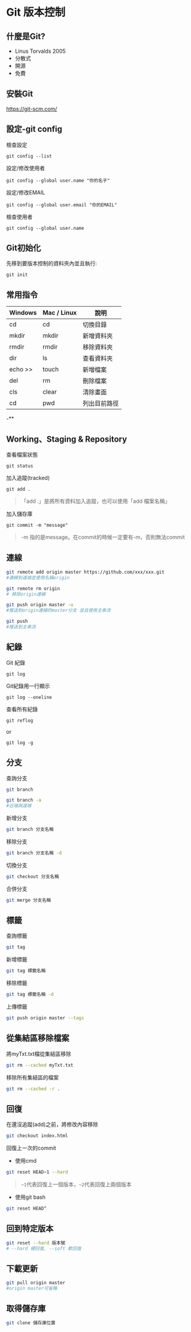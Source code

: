 # Git 版本控制

## 什麼是Git?
* Linus Torvalds 2005
* 分散式
* 開源
* 免費
## 安裝Git
https://git-scm.com/
## 設定-git config
檢查設定
```
git config --list
```
設定/修改使用者
```
git config --global user.name "你的名子"
```
設定/修改EMAIL
```
git config --global user.email "你的EMAIL"
```
檢查使用者
```
git config --global user.name 
```
## Git初始化
先移到要版本控制的資料夾內並且執行:
```
git init
```

## 常用指令
| Windows | Mac / Linux | 說明 |
| --------| -------- | -------- |
| cd      | cd       | 切換目錄     |
| mkdir   | mkdir    | 新增資料夾     |
| rmdir   | rmdir    | 移除資料夾     |
| dir     | ls       | 查看資料夾     |
| echo >> | touch    | 新增檔案     |
| del     | rm       | 刪除檔案 |
| cls     |clear     | 清除畫面     |
| cd      |pwd       | 列出目前路徑 |
-**

## Working、Staging & Repository
查看檔案狀態
```
git status
```
加入追蹤(tracked)
```
git add .
```
> 「add .」是將所有資料加入追蹤，也可以使用「add 檔案名稱」

加入儲存庫
```
git commit -m "message"
```
> -m 指的是message。在commit的時候一定要有-m，否則無法commit

## 連線
```bash
git remote add origin master https://github.com/xxx/xxx.git
#連線到遠端並使用名稱origin

git remote rm origin
# 移除origin連線

git push origin master -u
#推送到origin連線的master分支 並且使用主串流

git push
#推送到主串流
```
## 紀錄
Git 紀錄
```
git log
```
Git紀錄用一行顯示
```
git log --oneline
```
查看所有紀錄
```
git reflog
```
or
```
git log -g
```
## 分支
查詢分支
```bash
git branch

git branch -a
#近端與遠端
```
新增分支
```bash
git branch 分支名稱
```
移除分支
```bash
git branch 分支名稱 -d
```
切換分支
```bash
git checkout 分支名稱
```
合併分支
``` bash
git merge 分支名稱
```
## 標籤
查詢標籤
```bash
git tag
```
新增標籤
```bash
git tag 標籤名稱
```
移除標籤
```bash
git tag 標籤名稱 -d
```
上傳標籤
```bash
git push origin master --tags
```

## 從集結區移除檔案
將myTxt.txt檔從集結區移除
```bash
git rm --cached myTxt.txt
```
移除所有集結區的檔案
```bash
git rm --cached -r .
```
## 回復

在還沒追蹤(add)之前，將修改內容移除
```bash
git checkout index.html
```
回復上一次的commit
* 使用cmd
```bash
git reset HEAD~1 --hard
```
> `~1`代表回復上一個版本，`~2`代表回復上兩個版本

* 使用git bash
```bash
git reset HEAD^
```
## 回到特定版本
```bash
git reset --hard 版本號
# --hard 硬回復, --soft 軟回復
```
## 下載更新
```bash
git pull origin master
#origin master可省略

```
## 取得儲存庫
```bash
git clone 儲存庫位置
```
